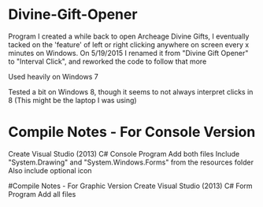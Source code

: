 # Divine-Gift-Opener

Program I created a while back to open Archeage Divine Gifts, I eventually tacked on the 'feature' of left or right clicking anywhere on screen every x minutes on Windows.
On 5/19/2015 I renamed it from "Divine Gift Opener" to "Interval Click", and reworked the code to follow that more

Used heavily on Windows 7

Tested a bit on Windows 8, though it seems to not always interpret clicks in 8 (This might be the laptop I was using)

# Compile Notes - For Console Version
Create Visual Studio (2013) C# Console Program
Add both files
Include "System.Drawing" and "System.Windows.Forms" from the resources folder
Also include optional icon

#Compile Notes - For Graphic Version
Create Visual Studio (2013) C# Form Program
Add all files
